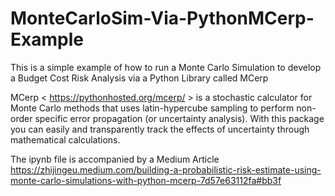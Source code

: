 # MonteCarloSim-Via-PythonMCerp-Example
This is a simple example of how to run a Monte Carlo Simulation to develop a Budget Cost Risk Analysis via a Python Library called MCerp 

MCerp < https://pythonhosted.org/mcerp/ > is a stochastic calculator for Monte Carlo methods that uses latin-hypercube sampling to perform non-order specific error propagation (or uncertainty analysis). With this package you can easily and transparently track the effects of uncertainty through mathematical calculations. 

The ipynb file is accompanied by a Medium Article https://zhijingeu.medium.com/building-a-probabilistic-risk-estimate-using-monte-carlo-simulations-with-python-mcerp-7d57e63112fa#bb3f


